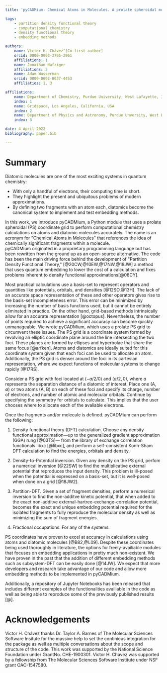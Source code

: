 ```yaml
---
title: 'pyCADMium: Chemical Atoms in Molecules. A prolate spheroidal module for studying atoms and diatomics'  

tags:  
    - partition density functional theory  
    - computational chemistry  
    - density functional theory  
    - embedding methods  

authors:
    name: Victor H. Chávez^[Co-first author]  
    orcid: 0000-0003-3765-2961  
    affiliations: 1  
    name: Jonathan Nafziger  
    affiliations: 2  
    name: Adam Wasserman  
    orcid: 0000-0002-8037-4453  
    affiliatios: 1, 3  

affiliations:  
    name: Department of Chemistry, Purdue University, West Lafayette, Indiana, USA  
    index: 1  
    name: Gridspace, Los Angeles, California, USA  
    index: 2  
    name: Department of Physics and Astronomy, Purdue Unversity, West Lafayette, Indiana, USA  
    index: 3  

date: 4 April 2022  
bibliography: paper.bib  

---
```


# Summary 
Diatomic molecules are one of the most exciting systems in quantum chemistry:

- With only a handful of electrons, their computing time is short.
- They highlight the present and ubiquitous problems of modern approximations.
- By defining two fragments with an atom each, diatomics become the canonical system to implement and test embedding methods.

In this work, we introduce pyCADMium, a Python module that uses a prolate spheroidal (PS) coordinate grid to perform computational chemistry calculations on atoms and diatomic molecules accurately. The name is an acronym for "Chemical Atoms in Molecules" that references the idea of chemically significant fragments within a molecule.  
pyCADMium originated in a proprietary programming language but has been rewritten from the ground up as an open-source alternative. The code has been the main driving force behind the development of "Partition Density Functional Theory," [@20CW,@10EW,@17NW,@18JW] a method that uses quantum embedding to lower the cost of a calculation and fixes problems inherent to density functional approximations[@08CY].  

Most practical calculations use a basis-set to represent operators and quantities like potentials, orbitals, and densities [@12SO,@13H]. The lack of an accurate space representation of these and other operators gives rise to the basis-set incompleteness error. This error can be minimized by increasing the number of basis functions used, but it cannot be entirely eliminated in practice. On the other hand, grid-based methods intrinsically allow for an accurate representation [@octopus]. Nevertheless, the number of points required to achieve a significant accuracy can become quickly unmanageable. We wrote pyCADMium, which uses a prolate PS grid to circumvent these issues. The PS grid is a coordinate system formed by revolving an elliptic coordinate plane around the line intersecting the two foci. These planes are formed by ellipses and hyperbolae that share the same focus [@arfken]. Atoms and diatomics are ideally suited for this coordinate system given that each foci can be used to allocate an atom. Additionally, the PS grid is denser around the foci in its cartesian representation, where we expect functions of molecular systems to change rapidly [@17RS].  

Consider a PS grid with foci located at $(-a/2/0)$ and $(a/2,0)$, where $a$ represents the separation distance of a diatomic of interest. Place one (A, ∅) or two atoms (A, B) on each of these foci and specify its charge, number of electrons, and number of atomic and molecular orbitals. Continue by specifying the symmetry for orbitals to calculate. This implies that the user chooses where to allocate each of the avaliable electrons.  

Once the fragments and/or molecule is defined. pyCADMium can perform the following:

1. Density functional theory (DFT) calculation. Choose any density functional approximation—up to the generalized gradient approximation (GGA) rung [@03TS]— from the library of exchange correlation functionals libxc [@libxc], and perform a self-consistent Konh-Sham DFT calculation to find the energies, orbitals and density.  

2. Density-to-Potential inversion. Given any density on the PS grid, perfom a numerical inversion [@22SW] to find the multiplicative external potential that reproduces the input density. This problem is ill-posed when the potential is expressed on a basis-set, but it is well-posed when done on a grid [@18JW2].  

3. Partition-DFT. Given a set of fragment densities, perform a numerical inversion to find the non-additve kinetic potential, that when added to the exact non-additve external-hartree-exchange-correlation potential, becomes the exact and unique embedding potential required for the isolated fragments to fully reproduce the molecular density as well as minimizing the sum of fragment energies.  

4. Fractional occupations. For any of the systems.  

PS coordinates have proven to excel at accuracy in calculations using atoms and diatomic molecules [@B82,@L09]. Despite these coordinates being used thoroughly in literature, the options for freely-availiable modules that focuses on embedding applications in pretty much non-existent. We have proven in the past that the addition of different embedding methods such as subsystem-DFT can be easily done [@14JW]. We expect that more developers and research take advantage of our code and allow more embedding methods to be implemented in pyCADMium. 

Additionally, a repository of Jupyter Notebooks has been released that includes different examples of the functionalities availiable in the code as well as being able to reproduce some of the previously published results [@].

# Acknowledgements 
Victor H. Chávez thanks Dr. Taylor A. Barnes of The Molecular Sciences Software Insitute for the massive help to set the continious integration for the package as well as multiple conversations about the scope and structure of the code. 
This work was supported by the National Science Foundation under GrantNo. CHE-1900301. Victor H. Chavez was supported by a fellowship from The
Molecular Sciences Software Institute under NSF grant OAC-1547580.